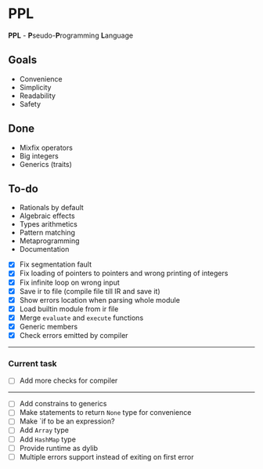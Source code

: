 # PPL

**PPL** - **P**seudo-**P**rogramming **L**anguage

## Goals

* Convenience
* Simplicity
* Readability
* Safety

## Done
* Mixfix operators
* Big integers
* Generics (traits)

## To-do
* Rationals by default
* Algebraic effects
* Types arithmetics
* Pattern matching
* Metaprogramming
* Documentation

* [x] Fix segmentation fault
* [x] Fix loading of pointers to pointers and wrong printing of integers
* [x] Fix infinite loop on wrong input
* [x] Save ir to file (compile file till IR and save it)
* [x] Show errors location when parsing whole module
* [x] Load builtin module from ir file
* [x] Merge `evaluate` and `execute` functions
* [x] Generic members
* [x] Check errors emitted by compiler
---
### Current task
* [ ] Add more checks for compiler
---
* [ ] Add constrains to generics
* [ ] Make statements to return `None` type for convenience
* [ ] Make `if to be an expression?
* [ ] Add `Array` type
* [ ] Add `HashMap` type
* [ ] Provide runtime as dylib
* [ ] Multiple errors support instead of exiting on first error